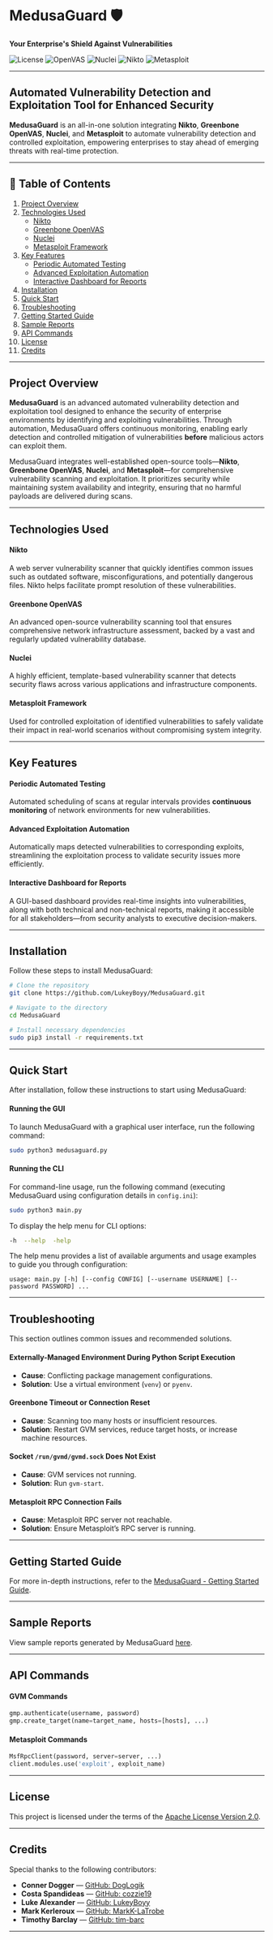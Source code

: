 # MedusaGuard 🛡️  
**Your Enterprise's Shield Against Vulnerabilities**

![License](https://img.shields.io/badge/License-Apache_2.0-blue.svg) ![OpenVAS](https://img.shields.io/badge/Tool-OpenVAS-green.svg) ![Nuclei](https://img.shields.io/badge/Tool-Nuclei-yellow.svg) ![Nikto](https://img.shields.io/badge/Tool-Nikto-orange.svg) ![Metasploit](https://img.shields.io/badge/Tool-Metasploit-red.svg)

---

## Automated Vulnerability Detection and Exploitation Tool for Enhanced Security

**MedusaGuard** is an all-in-one solution integrating **Nikto**, **Greenbone OpenVAS**, **Nuclei**, and **Metasploit** to automate vulnerability detection and controlled exploitation, empowering enterprises to stay ahead of emerging threats with real-time protection.

---

## 📜 **Table of Contents**
1. [Project Overview](#project-overview)
2. [Technologies Used](#technologies-used)
   - [Nikto](#nikto)
   - [Greenbone OpenVAS](#greenbone-openvas)
   - [Nuclei](#nuclei)
   - [Metasploit Framework](#metasploit-framework)
3. [Key Features](#key-features)
   - [Periodic Automated Testing](#periodic-automated-testing)
   - [Advanced Exploitation Automation](#advanced-exploitation-automation)
   - [Interactive Dashboard for Reports](#interactive-dashboard-for-reports)
4. [Installation](#installation)
5. [Quick Start](#quick-start)
6. [Troubleshooting](#troubleshooting)
7. [Getting Started Guide](#getting-started-guide)
8. [Sample Reports](#sample-reports)
9. [API Commands](#api-commands)
10. [License](#license)
11. [Credits](#credits)

---

## **Project Overview**

**MedusaGuard** is an advanced automated vulnerability detection and exploitation tool designed to enhance the security of enterprise environments by identifying and exploiting vulnerabilities. Through automation, MedusaGuard offers continuous monitoring, enabling early detection and controlled mitigation of vulnerabilities **before** malicious actors can exploit them.

MedusaGuard integrates well-established open-source tools—**Nikto**, **Greenbone OpenVAS**, **Nuclei**, and **Metasploit**—for comprehensive vulnerability scanning and exploitation. It prioritizes security while maintaining system availability and integrity, ensuring that no harmful payloads are delivered during scans.

---

## **Technologies Used**

#### Nikto
A web server vulnerability scanner that quickly identifies common issues such as outdated software, misconfigurations, and potentially dangerous files. Nikto helps facilitate prompt resolution of these vulnerabilities.

#### Greenbone OpenVAS
An advanced open-source vulnerability scanning tool that ensures comprehensive network infrastructure assessment, backed by a vast and regularly updated vulnerability database.

#### Nuclei
A highly efficient, template-based vulnerability scanner that detects security flaws across various applications and infrastructure components.

#### Metasploit Framework
Used for controlled exploitation of identified vulnerabilities to safely validate their impact in real-world scenarios without compromising system integrity.

---

## **Key Features**

#### Periodic Automated Testing
Automated scheduling of scans at regular intervals provides **continuous monitoring** of network environments for new vulnerabilities.

#### Advanced Exploitation Automation
Automatically maps detected vulnerabilities to corresponding exploits, streamlining the exploitation process to validate security issues more efficiently.

#### Interactive Dashboard for Reports
A GUI-based dashboard provides real-time insights into vulnerabilities, along with both technical and non-technical reports, making it accessible for all stakeholders—from security analysts to executive decision-makers.

---

## **Installation**

Follow these steps to install MedusaGuard:

```bash
# Clone the repository
git clone https://github.com/LukeyBoyy/MedusaGuard.git

# Navigate to the directory
cd MedusaGuard

# Install necessary dependencies
sudo pip3 install -r requirements.txt
```

---

## **Quick Start**

After installation, follow these instructions to start using MedusaGuard:

#### **Running the GUI**

To launch MedusaGuard with a graphical user interface, run the following command:

```bash
sudo python3 medusaguard.py
```

#### **Running the CLI**

For command-line usage, run the following command (executing MedusaGuard using configuration details in `config.ini`):

```bash
sudo python3 main.py
```

To display the help menu for CLI options:

```bash
-h  --help  -help
```

The help menu provides a list of available arguments and usage examples to guide you through configuration:

```plaintext
usage: main.py [-h] [--config CONFIG] [--username USERNAME] [--password PASSWORD] ...
```

---

## **Troubleshooting**

This section outlines common issues and recommended solutions.

#### Externally-Managed Environment During Python Script Execution
- **Cause**: Conflicting package management configurations.
- **Solution**: Use a virtual environment (`venv`) or `pyenv`.

#### Greenbone Timeout or Connection Reset
- **Cause**: Scanning too many hosts or insufficient resources.
- **Solution**: Restart GVM services, reduce target hosts, or increase machine resources.

#### Socket `/run/gvmd/gvmd.sock` Does Not Exist
- **Cause**: GVM services not running.
- **Solution**: Run `gvm-start`.

#### Metasploit RPC Connection Fails
- **Cause**: Metasploit RPC server not reachable.
- **Solution**: Ensure Metasploit’s RPC server is running.

---

## **Getting Started Guide**

For more in-depth instructions, refer to the [MedusaGuard - Getting Started Guide](https://github.com/user-attachments/files/17359582/MedusaGuard.-.Getting.Started.Guide.pdf).

---

## **Sample Reports**

View sample reports generated by MedusaGuard [here](https://drive.google.com/drive/folders/1V1qrzmowVSx53C1W2zsUx3odLh-tbkJG?usp=sharing).

---

## **API Commands**

#### GVM Commands
```python
gmp.authenticate(username, password)
gmp.create_target(name=target_name, hosts=[hosts], ...)
```

#### Metasploit Commands
```python
MsfRpcClient(password, server=server, ...)
client.modules.use('exploit', exploit_name)
```

---

## **License**

This project is licensed under the terms of the [Apache License Version 2.0](https://www.apache.org/licenses/LICENSE-2.0).

---

## **Credits**

Special thanks to the following contributors:

- **Conner Dogger**  — [GitHub: DogLogik](https://github.com/DogLogik)
- **Costa Spandideas**  — [GitHub: cozzie19](https://github.com/cozzie19)
- **Luke Alexander**  — [GitHub: LukeyBoyy](https://github.com/LukeyBoyy)
- **Mark Kerleroux**  — [GitHub: MarkK-LaTrobe](https://github.com/MarkK-LaTrobe)
- **Timothy Barclay**  — [GitHub: tim-barc](https://github.com/tim-barc)

---

